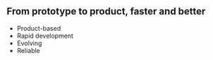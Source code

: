 <h2>From prototype to product, faster and better</h2>
<div>
  <ul>
    <li>Product-based</li>
    <li>Rapid development</li>
    <li>Evolving</li>
    <li>Reliable</li>
  </ul>
</div>
